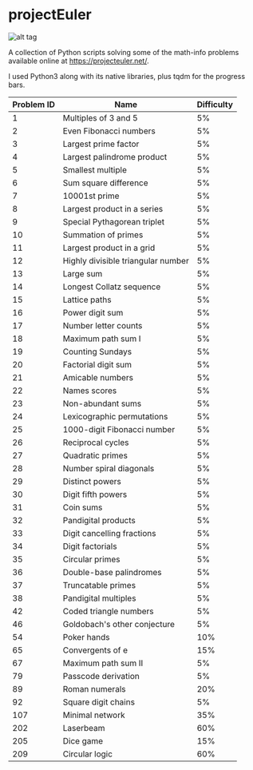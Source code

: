 # projectEuler

![alt tag](https://projecteuler.net/profile/14chanwa.png)

A collection of Python scripts solving some of the math-info problems available online at https://projecteuler.net/.

I used Python3 along with its native libraries, plus tqdm for the progress bars.


| Problem ID    |     Name    | Difficulty |
| ------------- | ----------- | ---------- |
|   1 | Multiples of 3 and 5 | 5% |
|   2 | Even Fibonacci numbers | 5% |
|   3 | Largest prime factor | 5% |
|   4 | Largest palindrome product | 5% |
|   5 | Smallest multiple | 5% |
|   6 | Sum square difference | 5% |
|   7 | 10001st prime | 5% |
|   8 | Largest product in a series | 5% |
|   9 | Special Pythagorean triplet | 5% |
|  10 | Summation of primes | 5% |
|  11 | Largest product in a grid | 5% |
|  12 | Highly divisible triangular number | 5% |
|  13 | Large sum | 5% |
|  14 | Longest Collatz sequence | 5% |
|  15 | Lattice paths | 5% |
|  16 | Power digit sum | 5% |
|  17 | Number letter counts | 5% |
|  18 | Maximum path sum I | 5% |
|  19 | Counting Sundays | 5% |
|  20 | Factorial digit sum | 5% |
|  21 | Amicable numbers | 5% |
|  22 | Names scores | 5% |
|  23 | Non-abundant sums | 5% |
|  24 | Lexicographic permutations | 5% |
|  25 | 1000-digit Fibonacci number | 5% |
|  26 | Reciprocal cycles | 5% |
|  27 | Quadratic primes | 5% |
|  28 | Number spiral diagonals | 5% |
|  29 | Distinct powers | 5% |
|  30 | Digit fifth powers | 5% |
|  31 | Coin sums | 5% |
|  32 | Pandigital products | 5% |
|  33 | Digit cancelling fractions | 5% |
|  34 | Digit factorials | 5% |
|  35 | Circular primes | 5% |
|  36 | Double-base palindromes | 5% |
|  37 | Truncatable primes | 5% |
|  38 | Pandigital multiples | 5% |
|  42 | Coded triangle numbers | 5% |
|  46 | Goldobach's other conjecture | 5% |
|  54 | Poker hands | 10% |
|  65 | Convergents of e | 15% |
|  67 | Maximum path sum II | 5% |
|  79 | Passcode derivation | 5% |
|  89 | Roman numerals | 20% |
|  92 | Square digit chains | 5% |
| 107 | Minimal network | 35% |
| 202 | Laserbeam | 60% |
| 205 | Dice game | 15% |
| 209 | Circular logic | 60% |

